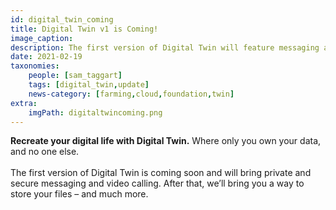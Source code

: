 ```yaml
---
id: digital_twin_coming
title: Digital Twin v1 is Coming!
image_caption:
description: The first version of Digital Twin will feature messaging and video calling.
date: 2021-02-19
taxonomies:
    people: [sam_taggart]
    tags: [digital_twin,update]
    news-category: [farming,cloud,foundation,twin]
extra:
    imgPath: digitaltwincoming.png
---
```


**Recreate your digital life with Digital Twin.** Where only you own your data, and no one else.
<br/>
<br/>
The first version of Digital Twin is coming soon and will bring private and secure messaging and video calling. After that, we’ll bring you a way to store your files – and much more.